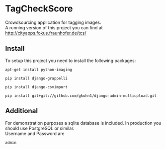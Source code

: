 TagCheckScore
=============

Crowdsourcing application for tagging images.  
A running version of this project you can find at http://cityapps.fokus.fraunhofer.de/tcs/

Install
-------
To setup this project you need to install the following packages:
```
apt-get install python-imaging
```
```
pip install django-grappelli
```
```
pip install django-csvimport
```
```
pip install git+git://github.com/gkuhn1/django-admin-multiupload.git
```

Additional
----------
For demonstration purposes a sqlite database is included. In production you should use PostgreSQL or similar.  
Username and Password are
```
admin
```